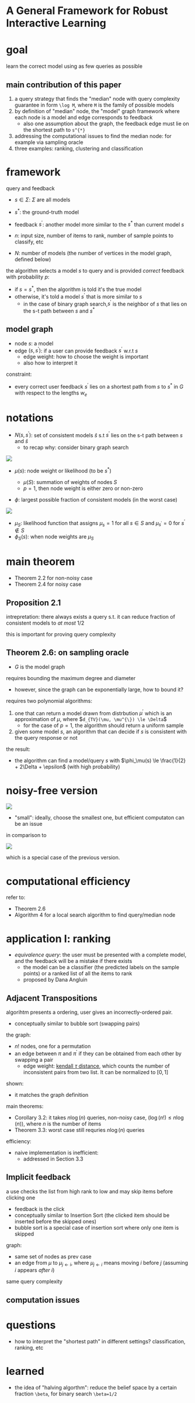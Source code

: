 # A General Framework for Robust Interactive Learning

# goal

learn the correct model using as few queries as possible

## main contribution of this paper

1. a query strategy that finds the "median" node with query complexity guarantee in form `\log M`, where `M` is the family of possible models
2. by definition of "median" node, the "model" graph framework where each node is a model and edge corresponds to feedback
   - also one assumption about the graph, the feedback edge must lie on the shortest path to `s^{*}`
3. addressing the computational issues to find the median node: for example via sampling oracle
4. three examples: ranking, clustering and classification

# framework

query and feedback


- $`s \in \Sigma`$: $`\Sigma`$ are all models
- $`s^{*}`$: the ground-truth model
- feedback $`s^{'}`$: another model more similar to the $`s^{*}`$ than current model $`s`$

- $`n`$: input size, number of items to rank, number of sample points to classify, etc
- $`N`$: number of models (the number of vertices in the model graph, defined below)

the algorithm selects a model $`s`$ to query and is provided *correct* feedback with probability $`p`$:

- if $`s=s^{*}`$, then the algorithm is told it's the true model
- otherwise, it's told a model $`s^{'}`$ that is more similar to $`s`$
  - in the case of binary graph search,$`s^{'}`$ is the neighbor of $`s`$ that lies on the s-t path between $`s`$ and $`s^{*}`$

## model graph

- node $`s`$: a model
- edge $`(s, s^{'})`$:  if a user can provide feedback $`s^{'}`$ w.r.t $`s`$
  - edge weight: how to choose the weight is important
  - also how to interpret it

constraint:

- every correct user feedback $`s^{'}`$ lies on a shortest path from $`s`$ to $`s^{*}`$ in $`G`$ with respect to the lengths $`w_e`$


# notations

- $`N(s, s^{'})`$: set of consistent models $`\hat{s}`$ s.t $`s^{'}`$ lies on the s-t path between $`s`$ and $`\hat{s}`$
  - to recap why: consider binary graph search

![](figs/kempe/N.png)

- $`\mu(s)`$: node weight or likelihood (to be $`s^{*}`$)
  - $`\mu(S)`$: summation of weights of nodes $`S`$
  - $`p=1`$, then node weight is either zero or non-zero

- $`\phi`$: largest possible fraction of consistent models (in the worst case)

![](figs/kempe/phi.png)

- $`\mu_S`$: likelihood function that assigns $`\mu_s=1`$ for all $`s \in S`$ and $`\mu_{s^{'}}=0`$ for $`s^{'} \not\in S`$
- $`\phi_S(s)`$: when node weights are $`\mu_S`$ 

# main theorem

- Theorem 2.2 for non-noisy case
- Theorem 2.4 for noisy case

## Proposition 2.1

intrepretation: there always exists a query s.t. it can reduce fraction of consistent models to *at most* 1/2

this is important for proving query complexity

## Theorem 2.6: on sampling oracle

- $`G`$ is the model graph

requires bounding the maximum degree and diameter
- however, since the graph can be  exponentially large, how to bound it?

requires two polynomial algorithms:

1. one that can return a model drawn from distrbution $`\mu^{'}`$ which is an approximation of  $`\mu`$, where $`d_{TV}(\mu, \mu^{\}) \le \Delta`$
   - for the case of $`p=1`$, the algorithm should return a uniform sample
2. given some model $`s`$, an algorithm that can decide if $`s`$ is consistent with the query response or not

the result: 

- the algorithm can find a model/query $`s`$ with $`\phi_\mu(s) \le \frac{1}{2}  + 2\Delta + \epsilon`$ (with high probability)

# noisy-free version

![](figs/kempe/alg1.png)

- "small": ideally, choose the smallest one, but efficient computaton can be an issue

in comparison to 

![](figs/kempe/graph-alg1.png)

which is a special case of the previous version. 

# computational efficiency

refer to:

- Theorem 2.6 
- Algorithm 4 for a local search algorithm to find query/median node

# application I: ranking

- *equivalence query*: the user must be presented with a complete model, and the feedback will be a mistake if there exists
  - the model can be a classifier (the predicted labels on the sample points) or a ranked list of all the items to rank
  - proposed by Dana Angluin

## Adjacent Transpositions

algorihtm presents a ordering, user gives an incorrectly-ordered pair. 
- conceptually similar to bubble sort (swapping pairs)

the graph:

- $`n!`$ nodes, one for a permutation
- an edge between $`\pi`$ and $`\pi^{'}`$ if they can be obtained from each other by swapping a pair
  - edge weight: [kendall $`\tau`$ distance](https://en.wikipedia.org/wiki/Kendall_tau_distance), which counts the number of inconsistent pairs from two list. It can be normalized to $`[0, 1]`$

shown: 

- it matches the graph definition

main theorems:

- Corollary 3.2: it takes $`n\log(n)`$ queries, non-noisy case,  ($`\log(n!) \le n \log(n)`$), where $`n`$ is the number of items
- Theorem 3.3: worst case still requries $`n\log(n)`$ queries

efficiency:

- naive implementation is inefficient:
  - addressed in Section 3.3

## Implicit feedback

a use checks the list from high rank to low and may skip items before clicking one

- feedback is the click
- conceptually similar to Insertion Sort (the clicked item should be inserted before the skipped ones)
- bubble sort is a special case of insertion sort where only one item is skipped

graph:

- same set of nodes as prev case
- an edge from $`\mu`$ to $`\mu_{j \leftarrow i}`$, where $`\mu_{j \leftarrow i}`$ means moving $`i`$ before $`j`$ (assuming $`i`$ appears *after* $`i`$)

same query complexity

## computation issues



# questions

- how to interpret the "shortest path" in different settings? classification, ranking, etc

# learned

- the idea of "halving algorthm": reduce the belief space by a certain fraction `\beta`, for binary search `\beta=1/2`